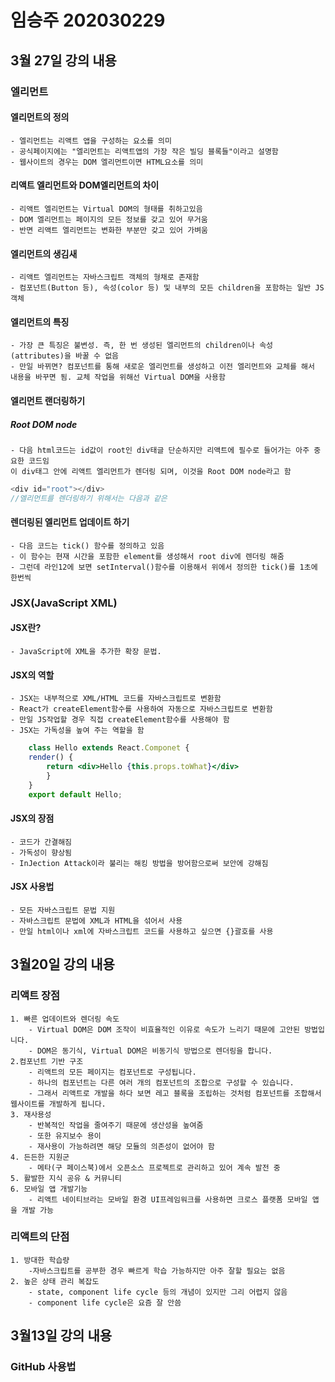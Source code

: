 # 임승주 202030229
## 3월 27일 강의 내용
### 엘리먼트
#### 엘리먼트의 정의
    - 엘리먼트는 리액트 앱을 구성하는 요소를 의미
    - 공식페이지에는 "엘리먼트는 리액트앱의 가장 작은 빌딩 블록들"이라고 설명함
    - 웹사이트의 경우는 DOM 엘리먼트이면 HTML요소를 의미
#### 리액트 엘리먼트와 DOM엘리먼트의 차이
    - 리액트 엘리먼트는 Virtual DOM의 형태를 취하고있음
    - DOM 엘리먼트는 페이지의 모든 정보를 갖고 있어 무거움
    - 반면 리액트 엘리먼트는 변화한 부분만 갖고 있어 가벼움
#### 엘리먼트의 생김새
    - 리액트 엘리먼트는 자바스크립트 객체의 형채로 존재함
    - 컴포넌트(Button 등), 속성(color 등) 및 내부의 모든 children을 포함하는 일반 JS객체
#### 엘리먼트의 특징
    - 가장 큰 특징은 불변성. 즉, 한 번 생성된 엘리먼트의 children이나 속성(attributes)을 바꿀 수 없음
    - 만일 바뀌면? 컴포넌트를 통해 새로운 엘리먼트를 생성하고 이전 엘리먼트와 교체를 해서 내용을 바꾸면 됨. 교체 작업을 위해선 Virtual DOM을 사용함
#### 엘리먼트 랜더링하기
##### Root DOM node
    - 다음 html코드는 id값이 root인 div태글 단순하지만 리액트에 필수로 들어가는 아주 중요한 코드임
    이 div태그 안에 리액트 엘리먼트가 렌더링 되며, 이것을 Root DOM node라고 함
```js
<div id="root"></div>
//엘리먼트를 렌더링하기 위해서는 다음과 같은 
```
#### 렌더링된 엘리먼트 업데이트 하기
    - 다음 코드는 tick() 함수를 정의하고 있음
    - 이 함수는 현재 시간을 포함한 element를 생성해서 root div에 렌더링 해줌
    - 그런데 라인12에 보면 setInterval()함수를 이용해서 위에서 정의한 tick()를 1초에 한번씩

### JSX(JavaScript XML)
#### JSX란?
    - JavaScript에 XML을 추가한 확장 문법.
#### JSX의 역할
    - JSX는 내부적으로 XML/HTML 코드를 자바스크립트로 변환함
    - React가 createElement함수를 사용하여 자동으로 자바스크립트로 변환함
    - 만일 JS작업할 경우 직접 createElement함수를 사용해야 함
    - JSX는 가독성을 높여 주는 역할을 함
```jsx
    class Hello extends React.Componet {
    render() {
        return <div>Hello {this.props.toWhat}</div>
        }
    }
    export default Hello;
```
#### JSX의 장점
    - 코드가 간결해짐
    - 가독성이 향상됨
    - InJection Attack이라 불리는 해킹 방법을 방어함으로써 보안에 강해짐
#### JSX 사용법
    - 모든 자바스크립트 문법 지원
    - 자바스크립트 문법에 XML과 HTML을 섞어서 사용
    - 만일 html이나 xml에 자바스크립트 코드를 사용하고 싶으면 {}괄호를 사용

## 3월20일 강의 내용
### 리액트 장점
    1. 빠른 업데이트와 렌더링 속도 
        - Virtual DOM은 DOM 조작이 비효율적인 이유로 속도가 느리기 때문에 고안된 방법입니다.
        - DOM은 동기식, Virtual DOM은 비동기식 방법으로 렌더링을 합니다.
    2.컴포넌트 기반 구조
        - 리액트의 모든 페이지는 컴포넌트로 구성됩니다.
        - 하나의 컴포넌트는 다른 여러 개의 컴포넌트의 조합으로 구성할 수 있습니다.
        - 그래서 리액트로 개발을 하다 보면 레고 블록을 조립하는 것처럼 컴포넌트를 조합해서 웹사이트를 개발하게 됩니다.
    3. 재사용성
        - 반복적인 작업을 줄여주기 때문에 생산성을 높여줌
        - 또한 유지보수 용이
        - 재사용이 가능하려면 해당 모듈의 의존성이 없어야 함
    4. 든든한 지원군
        - 메타(구 페이스북)에서 오픈소스 프로젝트로 관리하고 있어 계속 발전 중
    5. 활발한 지식 공유 & 커뮤니티
    6. 모바일 앱 개발기능
        - 리액트 네이티브라는 모바일 환경 UI프레임워크를 사용하면 크로스 플랫폼 모바일 앱을 개발 가능

### 리액트의 단점
    1. 방대한 학습량
        -자바스크립트를 공부한 경우 빠르게 학습 가능하지만 아주 잘할 필요는 없음
    2. 높은 상태 관리 복잡도
        - state, component life cycle 등의 개념이 있지만 그리 어렵지 않음
        - component life cycle은 요즘 잘 안씀

## 3월13일 강의 내용
### GitHub 사용법